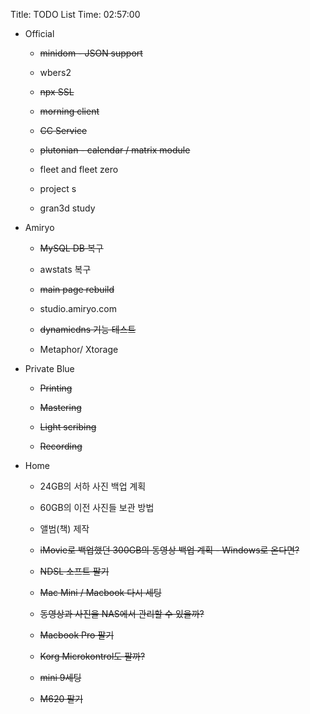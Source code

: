 Title: TODO List
Time: 02:57:00

  * Official

    * <strike>minidom - JSON support</strike>

    * wbers2

    * <strike>npx SSL</strike>

    * <strike>morning client</strike>

    * <strike>CC Service</strike>

    * <strike>plutonian - calendar / matrix module</strike>

    * fleet and fleet zero

    * project s

    * gran3d study

  * Amiryo

    * <strike>MySQL DB 복구</strike>

    * awstats 복구

    * <strike>main page rebuild</strike>

    * studio.amiryo.com

    * <strike>dynamicdns 기능 테스트</strike>

    * Metaphor/ Xtorage

  * Private Blue

    * <strike>Printing</strike>

    * <strike>Mastering</strike>

    * <strike>Light scribing</strike>

    * <strike>Recording</strike>

  * Home

    * 24GB의 서하 사진 백업 계획

    * 60GB의 이전 사진들 보관 방법

    * 앨범(책) 제작

    * <strike>iMovie로 백업했던 300GB의 동영상 백업 계획 - Windows로 온다면?</strike>

    * <strike>NDSL 소프트 팔기</strike>

    * <strike>Mac Mini / Macbook 다시 세팅</strike>

    * <strike>동영상과 사진을 NAS에서 관리할 수 있을까?</strike>

    * <strike>Macbook Pro 팔기</strike>

    * <strike>Korg Microkontrol도 팔까?</strike>

    * <strike>mini 9세팅</strike>

    * <strike>M620 팔기</strike>

